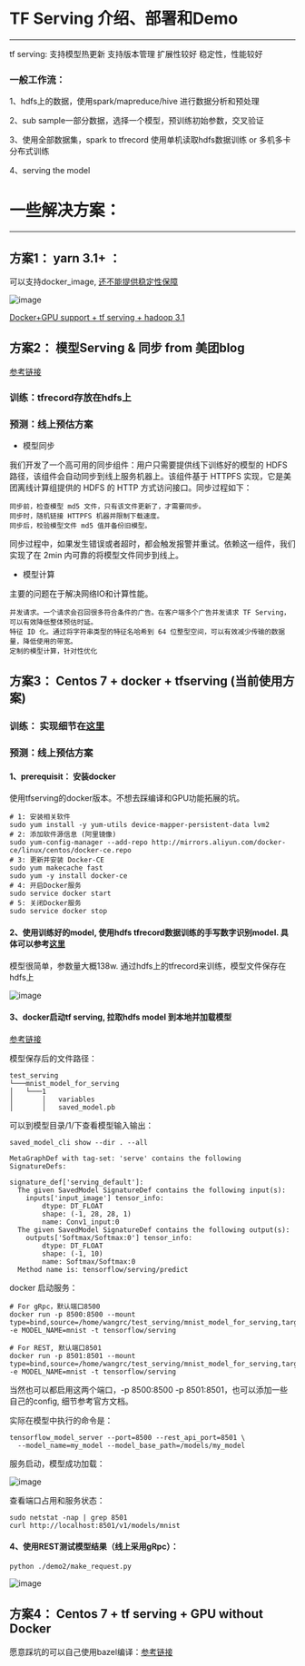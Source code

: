 # TF Serving 介绍、部署和Demo
---

tf serving:
支持模型热更新
支持版本管理
扩展性较好
稳定性，性能较好

### 一般工作流：

1、hdfs上的数据，使用spark/mapreduce/hive 进行数据分析和预处理

2、sub sample一部分数据，选择一个模型，预训练初始参数，交叉验证

3、使用全部数据集，spark to tfrecord 使用单机读取hdfs数据训练 or 多机多卡分布式训练

4、serving the model

# 一些解决方案：
---

## 方案1： yarn 3.1+ ： 
可以支持docker_image, [还不能提供稳定性保障](https://hadoop.apache.org/docs/r3.1.1/hadoop-yarn/hadoop-yarn-site/DockerContainers.html)

![image](https://github.com/wangruichens/samples/blob/master/distribute/tf/serving/serving.png)

[Docker+GPU support + tf serving + hadoop 3.1](https://community.hortonworks.com/articles/231660/tensorflow-serving-function-as-a-service-faas-with.html)


## 方案2： 模型Serving & 同步 from 美团blog
[参考链接](https://gitbook.cn/books/5b3adc411166b9562e9af3f6/index.html)

### 训练：tfrecord存放在hdfs上
### 预测：线上预估方案

- 模型同步

我们开发了一个高可用的同步组件：用户只需要提供线下训练好的模型的 HDFS 路径，该组件会自动同步到线上服务机器上。该组件基于 HTTPFS 实现，它是美团离线计算组提供的 HDFS 的 HTTP 方式访问接口。同步过程如下：

    同步前，检查模型 md5 文件，只有该文件更新了，才需要同步。
    同步时，随机链接 HTTPFS 机器并限制下载速度。
    同步后，校验模型文件 md5 值并备份旧模型。
    
同步过程中，如果发生错误或者超时，都会触发报警并重试。依赖这一组件，我们实现了在 2min 内可靠的将模型文件同步到线上。

- 模型计算

主要的问题在于解决网络IO和计算性能。

    并发请求。一个请求会召回很多符合条件的广告。在客户端多个广告并发请求 TF Serving，可以有效降低整体预估时延。
    特征 ID 化。通过将字符串类型的特征名哈希到 64 位整型空间，可以有效减少传输的数据量，降低使用的带宽。
    定制的模型计算，针对性优化



## 方案3： Centos 7 + docker + tfserving (当前使用方案)

### 训练： 实现细节在[这里](https://github.com/wangruichens/samples/tree/master/distribute/tf/spark_tfrecord)

### 预测：线上预估方案

#### 1、prerequisit： 安装docker

使用tfserving的docker版本。不想去踩编译和GPU功能拓展的坑。 
```
# 1: 安装相关软件
sudo yum install -y yum-utils device-mapper-persistent-data lvm2
# 2: 添加软件源信息 (阿里镜像)
sudo yum-config-manager --add-repo http://mirrors.aliyun.com/docker-ce/linux/centos/docker-ce.repo
# 3: 更新并安装 Docker-CE
sudo yum makecache fast
sudo yum -y install docker-ce
# 4: 开启Docker服务
sudo service docker start
# 5: 关闭Docker服务
sudo service docker stop
```

#### 2、使用训练好的model, 使用hdfs tfrecord数据训练的手写数字识别model. 具体可以参考[这里](https://github.com/wangruichens/samples/tree/master/distribute/tf/spark_tfrecord)

模型很简单，参数量大概138w. 通过hdfs上的tfrecord来训练，模型文件保存在hdfs上

![image](https://github.com/wangruichens/samples/blob/master/distribute/tf/serving/model_des.png)

#### 3、docker启动tf serving, 拉取hdfs model 到本地并加载模型

[参考链接](https://www.tensorflow.org/tfx/serving/docker#serving_with_docker)

模型保存后的文件路径：

```
test_serving 
└───mnist_model_for_serving
│   └───1
│       │   variables
│       │   saved_model.pb
```
可以到模型目录/1/下查看模型输入输出：
```
saved_model_cli show --dir . --all

MetaGraphDef with tag-set: 'serve' contains the following SignatureDefs:

signature_def['serving_default']:
  The given SavedModel SignatureDef contains the following input(s):
    inputs['input_image'] tensor_info:
        dtype: DT_FLOAT
        shape: (-1, 28, 28, 1)
        name: Conv1_input:0
  The given SavedModel SignatureDef contains the following output(s):
    outputs['Softmax/Softmax:0'] tensor_info:
        dtype: DT_FLOAT
        shape: (-1, 10)
        name: Softmax/Softmax:0
  Method name is: tensorflow/serving/predict

```
docker 启动服务：

```
# For gRpc，默认端口8500
docker run -p 8500:8500 --mount type=bind,source=/home/wangrc/test_serving/mnist_model_for_serving,target=/models/mnist -e MODEL_NAME=mnist -t tensorflow/serving

# For REST, 默认端口8501
docker run -p 8501:8501 --mount type=bind,source=/home/wangrc/test_serving/mnist_model_for_serving,target=/models/mnist -e MODEL_NAME=mnist -t tensorflow/serving
```
当然也可以都启用这两个端口，-p 8500:8500 -p 8501:8501，也可以添加一些自己的config, 细节参考官方文档。

实际在模型中执行的命令是：
```
tensorflow_model_server --port=8500 --rest_api_port=8501 \
  --model_name=my_model --model_base_path=/models/my_model
```

服务启动，模型成功加载：

![image](https://github.com/wangruichens/samples/blob/master/distribute/tf/serving/serving2.png)

查看端口占用和服务状态：
```
sudo netstat -nap | grep 8501
curl http://localhost:8501/v1/models/mnist
```

#### 4、使用REST测试模型结果（线上采用gRpc）：
```
python ./demo2/make_request.py
```
![image](https://github.com/wangruichens/samples/blob/master/distribute/tf/serving/res.png)


## 方案4： Centos 7 + tf serving + GPU without Docker

愿意踩坑的可以自己使用bazel编译：[参考链接](https://www.dearcodes.com/index.php/archives/25/)


